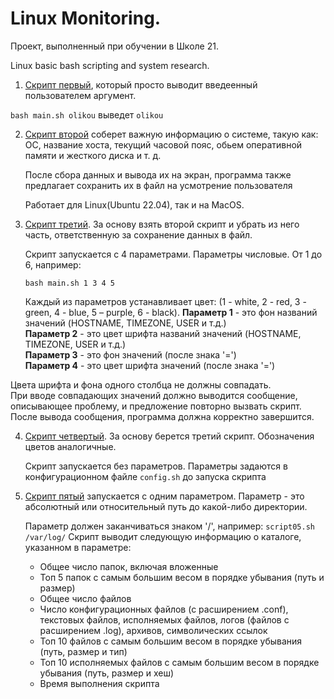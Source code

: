 # Linux Monitoring.

Проект, выполненный при обучении в Школе 21.

Linux basic bash scripting and system research.

1. [Скрипт первый](./01/main.sh), который просто выводит введеенный пользователем аргумент.

```bash main.sh olikou``` выведет ```olikou```

2. [Скрипт второй](./02/main.sh) соберет важную информацию о системе, такую как: ОС, название хоста, текущий часовой пояс, обьем оперативной памяти и жесткого диска и т. д.
   
   После сбора данных и вывода их на экран, программа также предлагает сохранить их в файл на усмотрение пользователя

   Работает для Linux(Ubuntu 22.04), так и на MacOS.

3. [Скрипт третий](./03/main.sh). За основу взять второй скрипт и убрать из него часть, ответственную за сохранение данных в файл.
    
    Скрипт запускается с 4 параметрами. Параметры числовые. От 1 до 6, например:

    ```bash main.sh 1 3 4 5```

    Каждый из параметров устанавливает цвет: (1 - white, 2 - red, 3 - green, 4 - blue, 5 – purple, 6 - black).
    **Параметр 1** - это фон названий значений (HOSTNAME, TIMEZONE, USER и т.д.)  
    **Параметр 2** - это цвет шрифта названий значений (HOSTNAME, TIMEZONE, USER и т.д.)  
    **Параметр 3** - это фон значений (после знака '=')  
    **Параметр 4** - это цвет шрифта значений (после знака '=')

Цвета шрифта и фона одного столбца не должны совпадать.  
При вводе совпадающих значений должно выводится сообщение, описывающее проблему, и предложение повторно вызвать скрипт.  
После вывода сообщения, программа должна корректно завершится. 

4. [Скрипт четвертый](./04/main.sh). За основу берется третий скрипт. Обозначения цветов аналогичные.

    Скрипт запускается без параметров. Параметры задаются в конфигурационном файле
    ```config.sh``` до запуска скрипта

5. [Скрипт пятый](./05/main.sh) запускается с одним параметром. Параметр - это абсолютный или относительный путь до какой-либо директории.

   Параметр должен заканчиваться знаком '/', например:
   ```script05.sh /var/log/```
   Скрипт выводит следующую информацию о каталоге, указанном в параметре:

   * Общее число папок, включая вложенные
   * Топ 5 папок с самым большим весом в порядке убывания (путь и размер)
   * Общее число файлов
   * Число конфигурационных файлов (с расширением .conf), текстовых файлов, исполняемых файлов, логов (файлов с расширением .log), архивов, символических ссылок
   * Топ 10 файлов с самым большим весом в порядке убывания (путь, размер и тип)
   * Топ 10 исполняемых файлов с самым большим весом в порядке убывания (путь, размер и хеш)
   * Время выполнения скрипта
